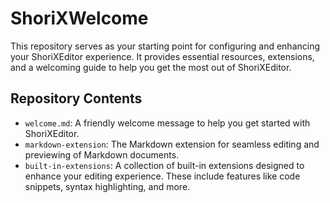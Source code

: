# ShoriXWelcome

This repository serves as your starting point for configuring and enhancing your ShoriXEditor experience. It provides essential resources, extensions, and a welcoming guide to help you get the most out of ShoriXEditor.

## Repository Contents

- `welcome.md`: A friendly welcome message to help you get started with ShoriXEditor.
- `markdown-extension`: The Markdown extension for seamless editing and previewing of Markdown documents.
- `built-in-extensions`: A collection of built-in extensions designed to enhance your editing experience. These include features like code snippets, syntax highlighting, and more.
